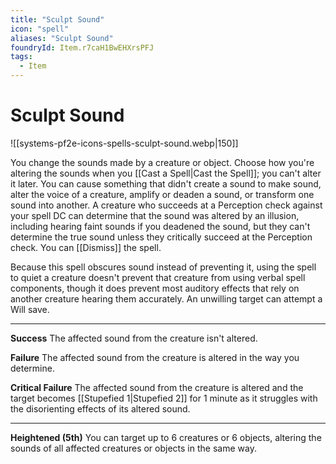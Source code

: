 ```yaml
---
title: "Sculpt Sound"
icon: "spell"
aliases: "Sculpt Sound"
foundryId: Item.r7caH1BwEHXrsPFJ
tags:
  - Item
---
```


# Sculpt Sound
![[systems-pf2e-icons-spells-sculpt-sound.webp|150]]

You change the sounds made by a creature or object. Choose how you're altering the sounds when you [[Cast a Spell|Cast the Spell]]; you can't alter it later. You can cause something that didn't create a sound to make sound, alter the voice of a creature, amplify or deaden a sound, or transform one sound into another. A creature who succeeds at a Perception check against your spell DC can determine that the sound was altered by an illusion, including hearing faint sounds if you deadened the sound, but they can't determine the true sound unless they critically succeed at the Perception check. You can [[Dismiss]] the spell.

Because this spell obscures sound instead of preventing it, using the spell to quiet a creature doesn't prevent that creature from using verbal spell components, though it does prevent most auditory effects that rely on another creature hearing them accurately. An unwilling target can attempt a Will save.

* * *

**Success** The affected sound from the creature isn't altered.

**Failure** The affected sound from the creature is altered in the way you determine.

**Critical Failure** The affected sound from the creature is altered and the target becomes [[Stupefied 1|Stupefied 2]] for 1 minute as it struggles with the disorienting effects of its altered sound.

* * *

**Heightened (5th)** You can target up to 6 creatures or 6 objects, altering the sounds of all affected creatures or objects in the same way.
